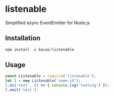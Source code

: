 # listenable
Simplified async EventEmitter for Node.js

Installation
------
```javascript
npm install -s kacao/listenable
```

Usage
------
```javascript
const Listenable = require('listenable');
let l = new Listenable('some-id');
l.on('test', () => { console.log('testing') });
l.emit('test');
```
